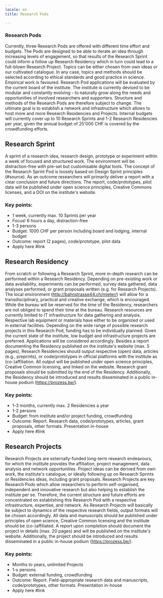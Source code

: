 ```yaml
---
locale: en
title: Research Pods

---
```


### Research Pods

Currently, three Research Pods are offered with different time effort and budgets.
The Pods are designed to be able to iterate an idea through increasing levels of engagement, so that results of the Research Sprint could inform a follow up Research Residency which in turn could lead to a full-blown Research Project.
Topics can be either chosen from own ideas or our cultivated catalogue. In any case, topics and methods should be selected according to ethical standards and good practice in science. Empirical work is favoured. Research Pod applications will be evaluated by the current board of the institute. 
The institute is currently devised to be modular and constantly evolving - to naturally grow along the needs and opportunities of involved researchers and supporters. Structure and methods of the Research Pods are therefore subject to change. The ultimate goal is to establish a network and infrastructure which allows to host more and more Research Residencies and Projects. Internal budgets will currently cover up to 10 Research Sprints and 1-2 Research Residencies per year, given the annual budget of 25'000 CHF is covered by the crowdfunding efforts.

## Research Sprint

A sprint of a research idea, research design, prototype or experiment within a week of focused and structured work. The environment will be distraction-free with pre-set but customisable digital tools. The concept of the Research Sprint Pod is loosely based on Design Sprint principles (#source).
As an outcome researchers will primarily deliver a report with a clear conclusion and future directions. The report, code/prototypes, pilot data will be published under open science principles, Creative Commons licenses, and a DOI on the institute's website.

### Key points:

- 1 week, currently max. 10 Sprints per year
- Focus! 6 hours a day, distraction-free
- 1-3 persons
- Budget: 1000 CHF per person including board and lodging, internal budget
- Outcome: report (2 pages), code/prototype, pilot data
- Apply here #link


## Research Residency

From scratch or following a Research Sprint, more in-depth research can be performed within a Research Residency. Depending on pre-existing work or data availability, experiments can be performed, survey data gathered, data analyses performed, or grant proposals written (e.g. for Research Projects). The local environment (http://bahnstrasse44.ch/mieter/) will allow for a transdisciplinary, practical and creative exchange, which is encouraged. While the bureau will be reserved for the time of the Residency, researchers are not obliged to spend their time at the bureau. Research resources are currently limited to IT infrastructure for data gathering and analysis. Respective lab equipment or materials have either to be organized or used in external facilities.
Depending on the wide range of possible research projects in this Research Pod, funding has to be individually planned. Given the current state of the institute, low budget and infrastructure projects are preferred. Applications will be considered accordingly.
Besides a report documenting the Residency published on the institute's website (max. 5 pages), Research Residencies should output respective (open) data, articles (e.g., preprints), or code/prototypes in official platforms with the institute as (co-)affiliation. 
All output will be published under open science principles, Creative Common licensing, and linked on the website. 
Research grant proposals should be submitted by the end of the Residency.
Additionally, the Residency should be introduced and results disseminated in a public in-house podium (https://prozess.be/).

### Key points:

- 1-3 months, currently max. 2 Residencies a year
- 1-2 persons
- Budget: from institute and/or project funding, crowdfunding
- Outcome: Report. Research data, code/prototypes, articles, grant proposals, other formats. Presentation in-house 
- Apply here #link



## Research Projects

Research Projects are externally-funded long-term research endeavours, for which the institute provides the affiliation, project management, data analysis and network opportunities. Project ideas can be derived from own work, the institute's catalogue, or ideally following up on Research Sprints or Residencies ideas, including grant proposals. 
Research Projects are key Research Pods which allow researchers to perform self-organised, independent and innovative research but also helping to establish the institute per se. Therefore, the current structure and future efforts are concentrated on establishing this Research Pod with a respective infrastructure, expertise, and network.
As Research Projects will basically be subject to dynamics of the respective research fields, output formats will be chosen accordingly. 
All data and manuscripts should be published under principles of open science, Creative Common licensing and the institute should be (co-)affiliated.
A report upon completion should document the project in details (max. 20 pages) and will be published on the institute's website.
Additionally, the project should be introduced and results disseminated in a public in-house podium (https://prozess.be/).


### Key points:

- Months to years, unlimited Projects
- 1-x persons
- Budget: external funding, crowdfunding
- Outcome: Report. Field-appropriate research data and manuscripts, code/prototypes, other formats. Presentation in-house 
- Apply here #link








